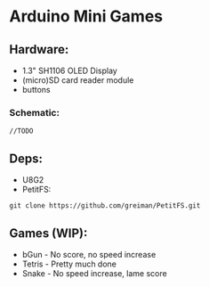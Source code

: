 # Arduino Mini Games

## Hardware:
 * 1.3" SH1106 OLED Display
 * (micro)SD card reader module
 * buttons

 ### Schematic:
 ```
 //TODO
```
## Deps:

* U8G2
* PetitFS:

```
git clone https://github.com/greiman/PetitFS.git
```


## Games (WIP):
 * bGun - No score, no speed increase
 * Tetris - Pretty much done
 * Snake - No speed increase, lame score
